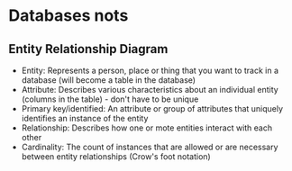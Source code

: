 # Databases nots

## Entity Relationship Diagram
* Entity: Represents a person, place or thing that you want to track in a database (will become a table in the database)
* Attribute: Describes various characteristics about an individual entity (columns in the table) - don't have to be unique
* Primary key/identified: An attribute or group of attributes that uniquely identifies an instance of the entity
* Relationship: Describes how one or mote entities interact with each other
* Cardinality: The count of instances that are allowed or are necessary between entity relationships (Crow's foot notation)